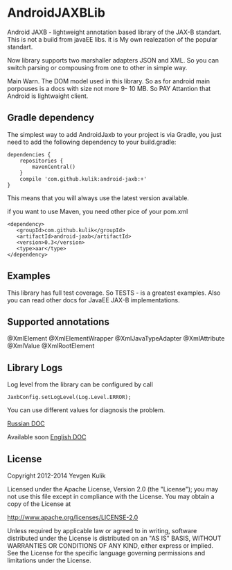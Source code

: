 # AndroidJAXBLib

Android JAXB - lightweight annotation based library of the JAX-B standart. This is not a build from javaEE libs. it is My own realezation of the popular standart. 

Now library supports two marshaller adapters JSON and XML. So you can switch parsing or compousing from one to other in simple way. 

Main Warn. The DOM model used in this library. So as for android main porpouses is a docs with size not more 9- 10 MB. So PAY Attantion that Android is lightwaight client.

## Gradle dependency

The simplest way to add AndroidJaxb to your project is via Gradle, you just need to add the following dependency to your build.gradle:

    dependencies {  
        repositories {
            mavenCentral()
        }
        compile 'com.github.kulik:android-jaxb:+'
    }
    
This means that you will always use the latest version available.

if you want to use Maven, you need other pice of your pom.xml

    <dependency>
       <groupId>com.github.kulik</groupId>
       <artifactId>android-jaxb</artifactId>
       <version>0.3</version>
       <type>aar</type>
    </dependency>
    
## Examples

This library has full test coverage. So TESTS - is a greatest examples. Also you can read other docs for JavaEE JAX-B implementations.
    
## Supported annotations

@XmlElement
@XmlElementWrapper
@XmlJavaTypeAdapter
@XmlAttribute
@XmlValue
@XmlRootElement

## Library Logs

Log level from the library can be configured by call 

    JaxbConfig.setLogLevel(Log.Level.ERROR); 
    
You can use different values for diagnosis the problem.

[Russian DOC](README_RU.md)
  


Available soon [English DOC](README_ENG.md)

## License

Copyright 2012-2014 Yevgen Kulik

Licensed under the Apache License, Version 2.0 (the "License");
you may not use this file except in compliance with the License.
You may obtain a copy of the License at

http://www.apache.org/licenses/LICENSE-2.0

Unless required by applicable law or agreed to in writing, software
distributed under the License is distributed on an "AS IS" BASIS,
WITHOUT WARRANTIES OR CONDITIONS OF ANY KIND, either express or implied.
See the License for the specific language governing permissions and
limitations under the License.

